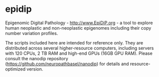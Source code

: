 # epidip
Epigenomic Digital Pathology - http://www.EpiDiP.org - a tool to explore human neoplastic and non-neoplastic epigenomes including their copy number variation profiles.


The scripts included here are intended for reference only. They are distributed across several higher-resource computers, including servers with 120 CPUs, 2 TB RAM and high-end GPUs (16GB GPU RAM). Please consult the nanodip repository (https://github.com/neuropathbasel/nanodip) for details and resource-optimized version.
